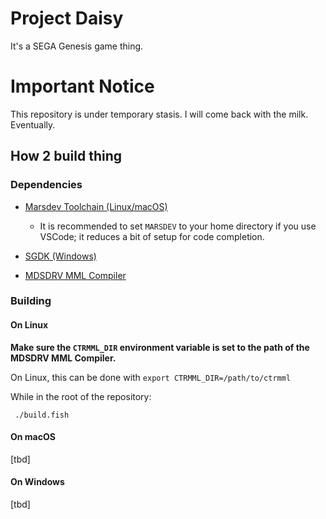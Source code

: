 Project Daisy
=============

It's a SEGA Genesis game thing.

# Important Notice

This repository is under temporary stasis. I will come back with the milk. Eventually.

## How 2 build thing

### Dependencies

- [Marsdev Toolchain (Linux/macOS)](https://github.com/andwn/marsdev)

    - It is recommended to set `MARSDEV` to your home directory if you use VSCode; it reduces a bit of setup for code completion.

- [SGDK (Windows)](https://github.com/Stephane-D/SGDK)

- [MDSDRV MML Compiler](https://github.com/superctr/ctrmml)

### Building

#### On Linux

**Make sure the `CTRMML_DIR` environment variable is set to the path of the MDSDRV MML Compiler.**

On Linux, this can be done with `export CTRMML_DIR=/path/to/ctrmml`

While in the root of the repository:

     ./build.fish

#### On macOS

[tbd]

#### On Windows

[tbd]
